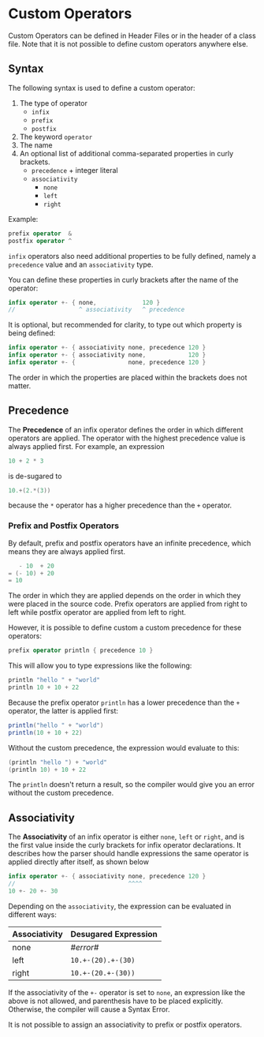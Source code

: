 # Custom Operators

Custom Operators can be defined in Header Files or in the header of a class file. Note that it is not possible to define custom operators anywhere else.

## Syntax

The following syntax is used to define a custom operator:

1. The type of operator
    - `infix`
    - `prefix`
    - `postfix`
2. The keyword `operator`
3. The name
4. An optional list of additional comma-separated properties in curly brackets.
    - `precedence` + integer literal
    - `associativity`
        - `none`
        - `left`
        - `right`

Example:

```swift
prefix operator  &
postfix operator ^
```

`infix` operators also need additional properties to be fully defined, namely a `precedence` value and an `associativity` type.

You can define these properties in curly brackets after the name of the operator:

```swift
infix operator +- { none,             120 }
//                  ^ associativity   ^ precedence 
```

It is optional, but recommended for clarity, to type out which property is being defined:

```swift
infix operator +- { associativity none, precedence 120 }
infix operator +- { associativity none,            120 }
infix operator +- {               none, precedence 120 }
```

The order in which the properties are placed within the brackets does not matter.

## Precedence

The **Precedence** of an infix operator defines the order in which different operators are applied. The operator with the highest precedence value is always applied first. For example, an expression

```java
10 + 2 * 3
```

is de-sugared to

```java
10.+(2.*(3))
```

because the `*` operator has a higher precedence than the `+` operator.

### Prefix and Postfix Operators

By default, prefix and postfix operators have an infinite precedence, which means they are always applied first.

```java
   - 10  + 20
= (- 10) + 20
= 10
```

The order in which they are applied depends on the order in which they were placed in the source code. Prefix operators are applied from right to left while postfix operator are applied from left to right.

However, it is possible to define custom a custom precedence for these operators:


```swift
prefix operator println { precedence 10 }
```

This will allow you to type expressions like the following:

```java
println "hello " + "world"
println 10 + 10 + 22
```

Because the prefix operator `println` has a lower precedence than the `+` operator, the latter is applied first:

```java
println("hello " + "world")
println(10 + 10 + 22)
```

Without the custom precedence, the expression would evaluate to this:

```java
(println "hello ") + "world"
(println 10) + 10 + 22
```

The `println` doesn't return a result, so the compiler would give you an error without the custom precedence.

## Associativity

The **Associativity** of an infix operator is either `none`, `left` or `right`, and is the first value inside the curly brackets for infix operator declarations. It describes how the parser should handle expressions the same operator is applied directly after itself, as shown below

```swift
infix operator +- { associativity none, precedence 120 }
//                                ^^^^
10 +- 20 +- 30
```

Depending on the `associativity`, the expression can be evaluated in different ways:

| Associativity | Desugared Expression |
|---------------|----------------------|
| none          | *#error#*            |
| left          | `10.+-(20).+-(30)`   |
| right         | `10.+-(20.+-(30))`   |

If the associativity of the `+-` operator is set to `none`, an expression like the above is not allowed, and parenthesis have to be placed explicitly. Otherwise, the compiler will cause a Syntax Error.

It is not possible to assign an associativity to prefix or postfix operators.